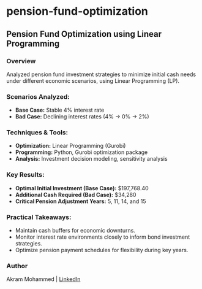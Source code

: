 # pension-fund-optimization
## Pension Fund Optimization using Linear Programming

### Overview  
Analyzed pension fund investment strategies to minimize initial cash needs under different economic scenarios, using Linear Programming (LP).

### Scenarios Analyzed:
- **Base Case:** Stable 4% interest rate  
- **Bad Case:** Declining interest rates (4% → 0% → 2%)

### Techniques & Tools:
- **Optimization:** Linear Programming (Gurobi)
- **Programming:** Python, Gurobi optimization package
- **Analysis:** Investment decision modeling, sensitivity analysis

### Key Results:
- **Optimal Initial Investment (Base Case):** $197,768.40  
- **Additional Cash Required (Bad Case):** $34,280  
- **Critical Pension Adjustment Years:** 5, 11, 14, and 15  

### Practical Takeaways:
- Maintain cash buffers for economic downturns.
- Monitor interest rate environments closely to inform bond investment strategies.
- Optimize pension payment schedules for flexibility during key years.

### Author  
Akram Mohammed | [LinkedIn](https://www.linkedin.com/in/akram-mohammed-465052134)
